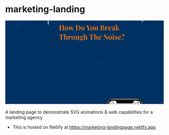 # marketing-landing

![website svg preview](ShopperMKT-1pg.gif)

A landing page to demonstrate SVG animations &amp; web capabilities for a marketing agency
- This is hosted on Netlify at https://marketing-landingpage.netlify.app
